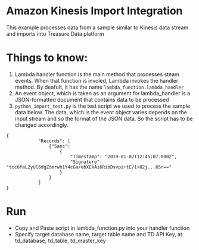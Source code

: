 # Amazon Kinesis Import Integration 

This example processes data from a sample similar to Kinesis data stream and imports into Treasure Data platform

# Things to know:
1. Lambda handler function is the main method that processes steam events. When that function is involed, Lambda invokes the handler method. By deafult, it has the name `lambda_function.lambda_handler`
2. An event object, which is taken as an argument for lambda_handler is a JSON-formatted document that contains data to be processed
3. `python_import_test.py` is the test script we used to process the sample data below. The data, which is the event object varies depends on the input stream and so the format of the JSON data. So the script has to be changed accordingly.

```
{
            "Records": [
                {"Sans":
                    {
                        "Timestamp": "2019-01-02T12:45:07.000Z",
                        "Signature": "tcc6faL2yUC6dgZdmrwh1Y4cGa/ebXEkAi6RibDsvpi+tE/1+82j...65r=="
                    }
                }
            ]
}
```

# Run
- Copy and Paste script in lambda_function.py into your handler function
- Specify target database name, target table name and TD API Key, at td_database, td_table, td_master_key